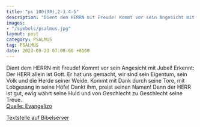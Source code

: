 ```yaml
---
title: "ps 100(99),2-3.4-5"
description: "Dient dem HERRN mit Freude! Kommt vor sein Angesicht mit Jubel! Erkennt: Der HERR allein ist Gott. Er hat uns gemacht, wir sind sein Eigentum, sein Volk und die Herde seiner Weide.  Kommt mit Dank durch seine Tore, mit Lobgesang in seine Höfe! Dankt ihm, preist seinen Namen! Denn...."
images:
- "/symbols/psalmus.jpg"
layout: post
category: PSALMUS
tag: PSALMUS
date: 2023-09-23 07:00:00 +0100
---
```

Dient dem HERRN mit Freude! Kommt vor sein Angesicht mit Jubel!
Erkennt: Der HERR allein ist Gott. Er hat uns gemacht, wir sind sein Eigentum, sein Volk und die Herde seiner Weide. 
Kommt mit Dank durch seine Tore, mit Lobgesang in seine Höfe! Dankt ihm, preist seinen Namen!
Denn der HERR ist gut, ewig währt seine Huld und von Geschlecht zu Geschlecht seine Treue.<!--more--><br>
[Quelle: Evangelizo](https://evangeliumtagfuertag.org/DE/gospel)

[Textstelle auf Bibelserver](https://www.bibleserver.com/EU/ps100(99),2-3.4-5)
